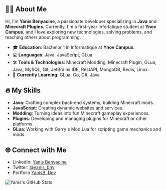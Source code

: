 ## 🧑‍💻 About Me
Hi, I'm **Yanis Benyacine**, a passionate developer specializing in **Java** and **Minecraft Plugins**. Currently, I'm a first-year Inforlatique student at **Ynov Campus**, and I love exploring new technologies, solving problems, and teaching others about programming.

- 🎓 **Education**: Bachelor 1 in Informatique at **Ynov Campus**.
- 💻 **Languages**: Java, JavaScript, GLua.
- 🛠️ **Tools & Technologies**: Minecraft Modding, Minecraft Plugin, GLua, Java, MySQL, Git, JetBrains IDE, RestAPI, MongoDB, Redis, Linux.
- 🌱 **Currently Learning**: GLua, Go, C#, Java

## 🔥 My Skills
- **Java**: Crafting complex back-end systems, building Minecraft mods.
- **JavaScript**: Creating dynamic websites and services.
- **Modding**: Turning ideas into fun Minecraft gameplay experiences.
- **Plugins**: Developing and managing plugins for Minecraft or other platforms.
- **GLua**: Working with Garry's Mod Lua for scripting game mechanics and mods.

## 🌐 Connect with Me
- LinkedIn: [Yanis Benyacine](https://www.linkedin.com/in/yanis-benyacine-5a482528b/)
- Twitter: [@yanis_bny](https://x.com/yanis_bny)
- Portfolio [YanisB. Dev](https://yanis-benyacine.com)

![Yanis's GitHub Stats](https://github-readme-stats.vercel.app/api?username=Sterll&show_icons=true&theme=radical)
